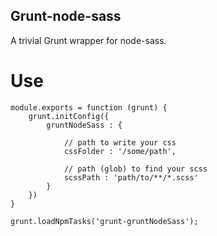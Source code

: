 ## Grunt-node-sass

A trivial Grunt wrapper for node-sass.

# Use

    module.exports = function (grunt) {
        grunt.initConfig({
            gruntNodeSass : {

                // path to write your css
                cssFolder : '/some/path',

                // path (glob) to find your scss
                scssPath : 'path/to/**/*.scss'
            }
        })
    }

    grunt.loadNpmTasks('grunt-gruntNodeSass');

